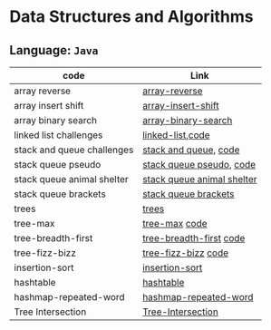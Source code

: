 # Data Structures and Algorithms

## Language: `Java`

| code                | Link                                                                                                                            |
| ------------------- | ------------------------------------------------------------------------------------------------------------------------------- |
| array reverse              | [array-reverse](code_challenges/array-reverse/README.md)             |
| array insert shift         | [array-insert-shift](code_challenges/array-insert-shift/README.md)             |
| array binary search        | [array-binary-search](code_challenges/array-binary-search/README.md)             |
| linked list challenges     | [linked-list](code_challenges/linked-list/README.md),[code](code_challenges/linked-list)             |
| stack and queue challenges | [stack and queue](code_challenges/stack-and-queue/README.md), [code](code_challenges/stack-and-queue) |
| stack queue pseudo         | [stack queue pseudo](code_challenges/stack-queue-pseudo/README.md), [code](code_challenges/stack-and-queue/lib/src/main/java/stack/and/queue/structure/PseudoQueue.java) |
| stack queue animal shelter | [stack queue animal shelter](code_challenges/stack-queue-animal-shelter/assets/README.md)|
| stack queue brackets       | [stack queue brackets](code_challenges/stack-queue-brackets/README.md)|
| trees                      | [trees](code_challenges/trees)|
| tree-max                   | [tree-max](code_challenges/tree-max/README.md) [code](code_challenges/trees/lib/src/main/java/trees/structure/BinaryTree.java)|
| tree-breadth-first         | [tree-breadth-first](code_challenges/tree-max/README.md) [code](code_challenges/trees/lib/src/main/java/trees/structure/TreeBreadthFirst.java)|
| tree-fizz-bizz             | [tree-fizz-bizz](code_challenges/tree-fizz-buzz/readme.md) [code](code_challenges/trees/lib/src)|
| insertion-sort             | [insertion-sort](code_challenges/insertion-sort) |
| hashtable                  | [hashtable](code_challenges/hashtable/lib/src/main/java)|
| hashmap-repeated-word      | [hashmap-repeated-word](code_challenges/hashmap-repeated-word/README.md)| 
| Tree Intersection          | [Tree-Intersection](code_challenges/TreesIntersection/README.md)